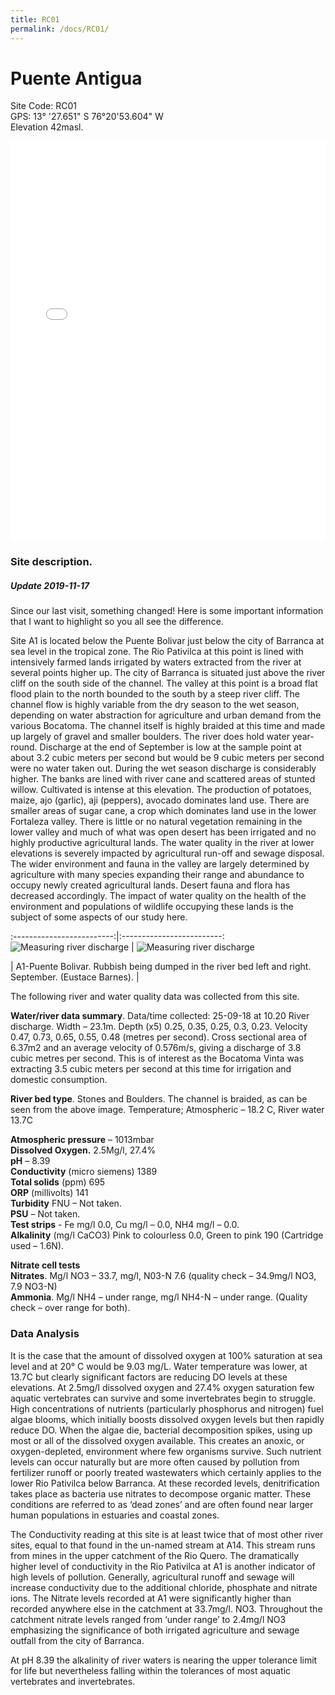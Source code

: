 ```yaml
---
title: RC01
permalink: /docs/RC01/
---
```

# Puente Antigua
Site Code: RC01   
GPS: 13° '27.651" S  76°20'53.604" W   
Elevation 42masl.	

<iframe width="100%" height="640" allowfullscreen style="border-style:none;" src="/assets/pannellum.htm#config=/assets/docs/sites/RC00/multiresolution.json"></iframe>

### Site description.

<div class="note info">
  <h5>Update 2019-11-17</h5>
  <p>
    Since our last visit, something changed! Here is some important information that I want to highlight so you all see the difference.
  </p>
</div>

Site A1 is located below the Puente Bolivar just below the city of Barranca at sea level in the tropical zone. The Rio Pativilca at this point is lined with intensively farmed lands irrigated by waters extracted from the river at several points higher up. The city of Barranca is situated just above the river cliff on the south side of the channel. The valley at this point is a broad flat flood plain to the north bounded to the south by a steep river cliff.  The channel flow is highly variable from the dry season to the wet season, depending on water abstraction for agriculture and urban demand from the various Bocatoma. The channel itself is highly braided at this time and made up largely of gravel and smaller boulders. The river does hold water year-round. Discharge at the end of September is low at the sample point at about 3.2 cubic meters per second but would be 9 cubic meters per second were no water taken out. During the wet season discharge is considerably higher. The banks are lined with river cane and scattered areas of stunted willow. Cultivated is intense at this elevation. The production of potatoes, maize, ajo (garlic), aji (peppers), avocado dominates land use. There are smaller areas of sugar cane, a crop which dominates land use in the lower Fortaleza valley. There is little or no natural vegetation remaining in the lower valley and much of what was open desert has been irrigated and no highly productive agricultural lands. The water quality in the river at lower elevations is severely impacted by agricultural run-off and sewage disposal. The wider environment and fauna in the valley are largely determined by agriculture with many species expanding their range and abundance to occupy newly created agricultural lands. Desert fauna and flora has decreased accordingly. The impact of water quality on the health of the environment and populations of wildlife occupying these lands is the subject of some aspects of our study here.    

:-------------------------:|:-------------------------:
![Measuring river discharge](/assets/docs/sites/RC00/Picture1.png)  |  ![Measuring river discharge](/assets/docs/sites/RC00/Picture2.png)

| A1-Puente Bolivar.  Rubbish being dumped in the river bed left and right. September. (Eustace Barnes). |


The following river and water quality data was collected from this site. 

**Water/river data summary**.  Data/time collected: 25-09-18 at 10.20
River discharge.  Width – 23.1m.  Depth (x5) 0.25, 0.35, 0.25, 0.3, 0.23.  Velocity 0.47, 0.73, 0.65, 0.55, 0.48 (metres per second).  Cross sectional area of 6.37m2 and an average velocity of 0.576m/s, giving a discharge of 3.8 cubic metres per second.  This is of interest as the Bocatoma Vinta was extracting 3.5 cubic meters per second at this time for irrigation and domestic consumption.  

**River bed type**.  Stones and Boulders.  The channel is braided, as can be seen from the above image.
Temperature; Atmospheric – 18.2 C,  River water 13.7C

**Atmospheric pressure** –  1013mbar  
**Dissolved Oxygen.**  2.5Mg/l,   27.4%  
**pH** – 8.39  
**Conductivity** (micro siemens) 1389  
**Total solids** (ppm) 695  
**ORP** (millivolts) 141  
**Turbidity** FNU – Not taken.   
**PSU** – Not taken.  
**Test strips** - Fe mg/l 0.0, Cu mg/l – 0.0, NH4 mg/l – 0.0.  
**Alkalinity** (mg/l CaCO3) Pink to colourless 0.0, Green to pink 190  (Cartridge used – 1.6N).   

**Nitrate cell tests**  
**Nitrates**. Mg/l NO3 – 33.7, mg/l,  N03-N 7.6  (quality check – 34.9mg/l NO3, 7.9 NO3-N)   
**Ammonia**. Mg/l NH4 – under range, mg/l NH4-N – under range. (Quality check – over range for both).

### Data Analysis
It is the case that the amount of dissolved oxygen at 100% saturation at sea level and at 20° C would be 9.03 mg/L. Water temperature was lower, at 13.7C but clearly significant factors are reducing DO levels at these elevations. At 2.5mg/l dissolved oxygen and 27.4% oxygen saturation few aquatic vertebrates can survive and some invertebrates begin to struggle. High concentrations of nutrients (particularly phosphorus and nitrogen) fuel algae blooms, which initially boosts dissolved oxygen levels but then rapidly reduce DO. When the algae die, bacterial decomposition spikes, using up most or all of the dissolved oxygen available. This creates an anoxic, or oxygen-depleted, environment where few organisms survive. Such nutrient levels can occur naturally but are more often caused by pollution from fertilizer runoff or poorly treated wastewaters which certainly applies to the lower Rio Pativilca below Barranca. At these recorded levels, denitrification takes place as bacteria use nitrates to decompose organic matter. These conditions are referred to as ‘dead zones’ and are often found near larger human populations in estuaries and coastal zones. 

The Conductivity reading at this site is at least twice that of most other river sites, equal to that found in the un-named stream at A14. This stream runs from mines in the upper catchment of the Rio Quero. The dramatically higher level of conductivity in the Rio Pativilca at A1 is another indicator of high levels of pollution. Generally, agricultural runoff and sewage will increase conductivity due to the additional chloride, phosphate and nitrate ions. The Nitrate levels recorded at A1 were significantly higher than recorded anywhere else in the catchment at 33.7mg/l. NO3. Throughout the catchment nitrate levels ranged from ‘under range’ to 2.4mg/l NO3 emphasizing the significance of both irrigated agriculture and sewage outfall from the city of Barranca.  

At pH 8.39 the alkalinity of river waters is nearing the upper tolerance limit for life but nevertheless falling within the tolerances of most aquatic vertebrates and invertebrates.  

<div id="graphcomment"></div>
<script type="text/javascript">

  /* - - - CONFIGURATION VARIABLES - - - */

  // make sure the id is yours
  window.gc_params = {
    graphcomment_id: 'cavep-canete',

    // if your website has a fixed header, indicate it's height in pixels
    fixed_header_height: 0,
  };

  /* - - - DON'T EDIT BELOW THIS LINE - - - */

  
  (function() {
    var gc = document.createElement('script'); gc.type = 'text/javascript'; gc.async = true;
    gc.src = 'https://graphcomment.com/js/integration.js?' + Math.round(Math.random() * 1e8);
    (document.getElementsByTagName('head')[0] || document.getElementsByTagName('body')[0]).appendChild(gc);
  })();

</script>